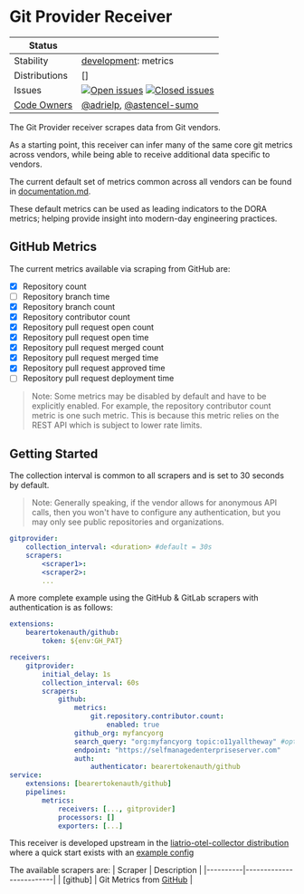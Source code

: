 # Git Provider Receiver

<!-- status autogenerated section -->
| Status        |           |
| ------------- |-----------|
| Stability     | [development]: metrics   |
| Distributions | [] |
| Issues        | [![Open issues](https://img.shields.io/github/issues-search/open-telemetry/opentelemetry-collector-contrib?query=is%3Aissue%20is%3Aopen%20label%3Areceiver%2Fgitprovider%20&label=open&color=orange&logo=opentelemetry)](https://github.com/jacktomcat/opentelemetry-collector-contrib/issues?q=is%3Aopen+is%3Aissue+label%3Areceiver%2Fgitprovider) [![Closed issues](https://img.shields.io/github/issues-search/open-telemetry/opentelemetry-collector-contrib?query=is%3Aissue%20is%3Aclosed%20label%3Areceiver%2Fgitprovider%20&label=closed&color=blue&logo=opentelemetry)](https://github.com/jacktomcat/opentelemetry-collector-contrib/issues?q=is%3Aclosed+is%3Aissue+label%3Areceiver%2Fgitprovider) |
| [Code Owners](https://github.com/jacktomcat/opentelemetry-collector-contrib/blob/main/CONTRIBUTING.md#becoming-a-code-owner)    | [@adrielp](https://www.github.com/adrielp), [@astencel-sumo](https://www.github.com/astencel-sumo) |

[development]: https://github.com/open-telemetry/opentelemetry-collector#development
<!-- end autogenerated section --> 

The Git Provider receiver scrapes data from Git vendors.

As a starting point, this receiver can infer many of the same core git metrics across vendors, while being able to receive additional data specific to vendors.

The current default set of metrics common across all vendors can be found in [documentation.md](./documentation.md).

These default metrics can be used as leading indicators to the DORA metrics; helping provide insight into modern-day engineering practices.

## GitHub Metrics

The current metrics available via scraping from GitHub are:

- [x] Repository count
- [ ] Repository branch time
- [x] Repository branch count
- [x] Repository contributor count
- [x] Repository pull request open count
- [x] Repository pull request open time
- [x] Repository pull request merged count
- [x] Repository pull request merged time
- [x] Repository pull request approved time
- [ ] Repository pull request deployment time

> Note: Some metrics may be disabled by default and have to be explicitly enabled.
> For example, the repository contributor count metric is one such metric. This is
> because this metric relies on the REST API which is subject to lower rate limits.

## Getting Started

The collection interval is common to all scrapers and is set to 30 seconds by default.

> Note: Generally speaking, if the vendor allows for anonymous API calls, then you
> won't have to configure any authentication, but you may only see public repositories
> and organizations.

```yaml
gitprovider:
    collection_interval: <duration> #default = 30s
    scrapers:
        <scraper1>:
        <scraper2>:
        ...
```

A more complete example using the GitHub & GitLab scrapers with authentication is as follows:

```yaml
extensions:
    bearertokenauth/github:
        token: ${env:GH_PAT}

receivers:
    gitprovider:
        initial_delay: 1s
        collection_interval: 60s
        scrapers:
            github:
                metrics:
                    git.repository.contributor.count:
                        enabled: true
                github_org: myfancyorg
                search_query: "org:myfancyorg topic:o11yalltheway" #optional query override, defaults to "{org,user}:<github_org>"
                endpoint: "https://selfmanagedenterpriseserver.com"
                auth:
                    authenticator: bearertokenauth/github
service:
    extensions: [bearertokenauth/github]
    pipelines:
        metrics:
            receivers: [..., gitprovider]
            processors: []
            exporters: [...]
```

This receiver is developed upstream in the [liatrio-otel-collector distribution](https://github.com/liatrio/liatrio-otel-collector)
where a quick start exists with an [example config](https://github.com/liatrio/liatrio-otel-collector/blob/main/config/config.yaml)

The available scrapers are:
| Scraper  | Description             |
|----------|-------------------------|
| [github] | Git Metrics from [GitHub](https://github.com/) |
